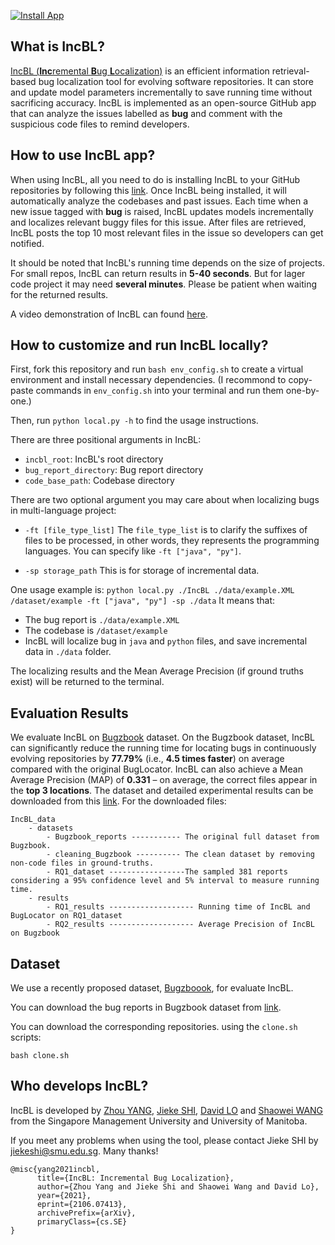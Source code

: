 [![Install App](https://img.shields.io/badge/GitHub%20App-Install-blueviolet?logo=github)](https://github.com/apps/incbl)

## What is IncBL?

[IncBL (**Inc**remental **B**ug **L**ocalization)](https://arxiv.org/abs/2106.07413) is an efficient information retrieval-based bug localization tool for evolving software repositories. It can store and update model parameters incrementally to save running time without sacrificing accuracy. IncBL is implemented as an open-source GitHub app that can analyze the issues labelled as **bug** and comment with the suspicious code files to remind developers.

## How to use IncBL app?

When using IncBL, all you need to do is installing IncBL to your GitHub repositories by following this [link](https://github.com/apps/incbl). Once IncBL being installed, it will automatically analyze the codebases and past issues. Each time when a new issue tagged with **bug** is raised, IncBL updates models incrementally and localizes relevant buggy files for this issue. After files are retrieved, IncBL posts the top 10 most relevant files in the issue so developers can get notified.

It should be noted that IncBL's running time depends on the size of projects. For small repos, IncBL can return results in **5-40 seconds**. But for lager code project it may need **several minutes**. Please be patient when waiting for the returned results.

A video demonstration of IncBL can found [here](https://youtu.be/G4gMuvlJSb0).

## How to customize and run IncBL locally?

First, fork this repository and run `bash env_config.sh` to create a virtual environment and install necessary dependencies. (I recommond to copy-paste commands in `env_config.sh` into your terminal and run them one-by-one.)



Then, run `python local.py -h` to find the usage instructions.

There are three positional arguments in IncBL:

- `incbl_root`: IncBL's root directory
- `bug_report_directory`: Bug report directory
- `code_base_path`: Codebase directory

There are two optional argument you may care about when localizing bugs in multi-language project:

- `-ft [file_type_list]` The `file_type_list` is to clarify the suffixes of files to be processed, in other words, they represents the programming languages. You can specify like `-ft ["java", "py"]`.

- `-sp storage_path` This is for storage of incremental data.

One usage example is: `python local.py ./IncBL ./data/example.XML /dataset/example -ft ["java", "py"] -sp ./data` It means that:

- The bug report is `./data/example.XML`
- The codebase is `/dataset/example`
- IncBL will localize bug in `java` and `python` files, and save incremental data in `./data` folder.

The localizing results and the Mean Average Precision (if ground truths exist) will be returned to the terminal.

## Evaluation Results

We evaluate IncBL on [Bugzbook](https://engineering.purdue.edu/RVL/Bugzbook/) dataset. On the Bugzbook dataset, IncBL can significantly reduce the running time for locating bugs in continuously evolving repositories by **77.79%** (i.e., **4.5 times faster**) on average compared with the original BugLocator. IncBL can also achieve a Mean Average Precision (MAP) of **0.331** – on average, the correct files appear in the **top 3 locations**. The dataset and detailed experimental results can be downloaded from this [link](https://smu-my.sharepoint.com/:f:/g/personal/jiekeshi_smu_edu_sg/EnjVSGkHWHJEkgNpEY570VcBagyJf2aBdGnU5yI4MyiqTw?e=BCpRO7). For the downloaded files:
```
IncBL_data
    - datasets
        - Bugzbook_reports ----------- The original full dataset from Bugzbook.
        - cleaning_Bugzbook ---------- The clean dataset by removing non-code files in ground-truths.
        - RQ1_dataset -----------------The sampled 381 reports considering a 95% confidence level and 5% interval to measure running time.
    - results
        - RQ1_results ------------------- Running time of IncBL and BugLocator on RQ1_dataset
        - RQ2_results ------------------- Average Precision of IncBL on Bugzbook
```

## Dataset

We use a recently proposed dataset, [Bugzboook](https://engineering.purdue.edu/RVL/Bugzbook/), for evaluate IncBL.

You can download the bug reports in Bugzbook dataset from [link](https://engineering.purdue.edu/RVL/Bugzbook/Bugzbook.tar.gz).

You can download the corresponding repositories. using the `clone.sh` scripts: 

```
bash clone.sh
```



## Who develops IncBL?

IncBL is developed by [Zhou YANG](https://yangzhou6666.github.io/), [Jieke SHI](http://jiekeshi.github.io/), [David LO](http://www.mysmu.edu/faculty/davidlo/) and [Shaowei WANG](https://sites.google.com/site/wswshaoweiwang) from the Singapore Management University and University of Manitoba.

If you meet any problems when using the tool, please contact Jieke SHI by [jiekeshi@smu.edu.sg](mailto:jiekeshi@smu.edu.sg). Many thanks!

```
@misc{yang2021incbl,
      title={IncBL: Incremental Bug Localization}, 
      author={Zhou Yang and Jieke Shi and Shaowei Wang and David Lo},
      year={2021},
      eprint={2106.07413},
      archivePrefix={arXiv},
      primaryClass={cs.SE}
}
```
